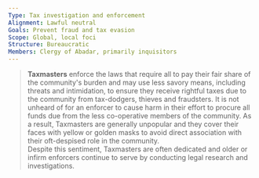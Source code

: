 ```yaml
---
Type: Tax investigation and enforcement
Alignment: Lawful neutral
Goals: Prevent fraud and tax evasion
Scope: Global, local foci
Structure: Bureaucratic
Members: Clergy of Abadar, primarily inquisitors
---
```


> **Taxmasters** enforce the laws that require all to pay their fair share of the community's burden and may use less savory means, including threats and intimidation, to ensure they receive rightful taxes due to the community from tax-dodgers, thieves and fraudsters. It is not unheard of for an enforcer to cause harm in their effort to procure all funds due from the less co-operative members of the community.
> As a result, Taxmasters are generally unpopular and they cover their faces with yellow or golden masks to avoid direct association with their oft-despised role in the community.   
> Despite this sentiment, Taxmasters are often dedicated and older or infirm enforcers continue to serve by conducting legal research and investigations.







